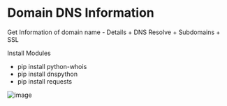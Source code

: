 # Domain DNS Information
Get Information of domain name - Details + DNS Resolve + Subdomains + SSL

Install Modules 
* pip install python-whois
* pip install dnspython
* pip install requests

![image](https://github.com/diegomessiah/Domain-Info/assets/45059187/20cc0a66-3fad-49a6-a897-b2b1710e40b1)

